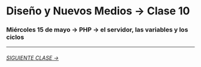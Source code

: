 # Diseño y Nuevos Medios → Clase 10 

### Miércoles 15 de mayo → PHP → el servidor, las variables y los ciclos

- - - - - - - 

###### [SIGUIENTE CLASE →](https://github.com/profesorfaco/dno037-2019/tree/gh-pages/clase-11)
